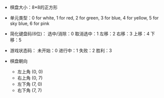 - 棋盘大小：8*8的正方形
- 单元类型：0 for white, 1 for red, 2 for green, 3 for blue, 4 for yellow, 5 for sky blue, 6 for pink 
- 简化键盘码(6位)：
    选中/消除：0
    取消选中：1
    左移：2
    右移：3
    上移：4
    下移：5
- 游戏状态码：
    未开始：0
    进行中：1
    失败：2
    胜利：3

- 棋盘朝向
    - 左上角 (0, 0)
    - 右上角 (0, 7)
    - 左下角 (7, 0)
    - 右下角 (7, 7)